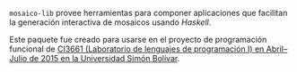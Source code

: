 `mosaico-lib` provee herramientas para componer aplicaciones que facilitan la
generación interactiva de mosaicos usando *Haskell*.

Este paquete fue creado para usarse en el proyecto de programación funcional de
[CI3661 (Laboratorio de lenguajes de programación I) en Abril–Julio de 2015 en
la Universidad Simón Bolívar][curso].

[curso]: <https://ldc.usb.ve/~05-38235/cursos/CI3661/2015AJ/>
